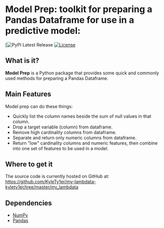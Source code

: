 

# Model Prep: toolkit for preparing a Pandas Dataframe for use in a predictive model:
[![PyPI Latest Release](https://test.pypi.org/project/my-lambdata-kylety1er/8.0/)
[![License](https://img.shields.io/pypi/l/pandas.svg)](https://github.com/pandas-dev/pandas/blob/master/LICENSE)

## What is it?

**Model Prep** is a Python package that provides some quick and commonly used methods for preparing a Pandas Dataframe.

## Main Features
Model prep can do these things:

  - Quickly list the column names beside the sum of null values in that column.
  - Drop a target variable (column) from dataframe.
  - Remove high cardinality columns from dataframe.
  - Separate and return only numeric columns from dataframe.
  - Return "low" cardinality columns and numeric features, then combine into one
    set of features to be used in a model.

## Where to get it
The source code is currently hosted on GitHub at:
https://github.com/KyleTy1er/my-lambdata-kylety1er/tree/master/my_lambdata


## Dependencies
- [NumPy](https://www.numpy.org)
- [Pandas](https://pandas.pydata.org/)

